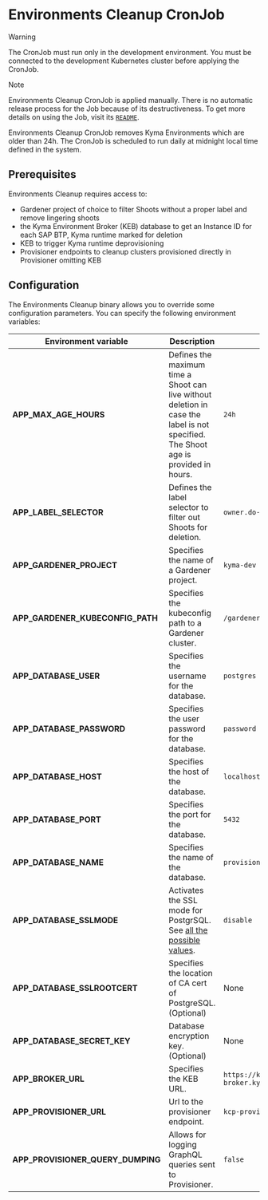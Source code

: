 # Environments Cleanup CronJob

> [!WARNING] 
> The CronJob must run only in the development environment. You must be connected to the development Kubernetes cluster before applying the CronJob.

> [!NOTE] 
> Environments Cleanup CronJob is applied manually. There is no automatic release process for the Job because of its destructiveness. To get more details on using the Job, visit its [`README`](../../utils/kyma-environments-cleanup-job/README.md). 

Environments Cleanup CronJob removes Kyma Environments which are older than 24h. The CronJob is scheduled to run daily at midnight local time defined in the system.

## Prerequisites

Environments Cleanup requires access to:
- Gardener project of choice to filter Shoots without a proper label and remove lingering shoots
- the Kyma Environment Broker (KEB) database to get an Instance ID for each SAP BTP, Kyma runtime marked for deletion
- KEB to trigger Kyma runtime deprovisioning
- Provisioner endpoints to cleanup clusters provisioned directly in Provisioner omitting KEB

## Configuration

The Environments Cleanup binary allows you to override some configuration parameters. You can specify the following environment variables:

| Environment variable | Description | Default value |
|---|---|---|
| **APP_MAX_AGE_HOURS** | Defines the maximum time a Shoot can live without deletion in case the label is not specified. The Shoot age is provided in hours. | `24h` |
| **APP_LABEL_SELECTOR** | Defines the label selector to filter out Shoots for deletion. | `owner.do-not-delete!=true` |
| **APP_GARDENER_PROJECT** | Specifies the name of a Gardener project. | `kyma-dev` |
| **APP_GARDENER_KUBECONFIG_PATH**  | Specifies the kubeconfig path to a Gardener cluster.  | `/gardener/kubeconfig/kubeconfig`  |
| **APP_DATABASE_USER** | Specifies the username for the database. | `postgres` |
| **APP_DATABASE_PASSWORD** | Specifies the user password for the database. | `password` |
| **APP_DATABASE_HOST** | Specifies the host of the database. | `localhost` |
| **APP_DATABASE_PORT** | Specifies the port for the database. | `5432` |
| **APP_DATABASE_NAME** | Specifies the name of the database. | `provisioner` |
| **APP_DATABASE_SSLMODE** | Activates the SSL mode for PostgrSQL. See [all the possible values](https://www.postgresql.org/docs/9.1/libpq-ssl.html).  | `disable`|
| **APP_DATABASE_SSLROOTCERT** | Specifies the location of CA cert of PostgreSQL. (Optional)  | None |
| **APP_DATABASE_SECRET_KEY** | Database encryption key. (Optional) | None |
| **APP_BROKER_URL**  | Specifies the KEB URL. | `https://kyma-env-broker.kyma.local` |
| **APP_PROVISIONER_URL** | Url to the provisioner endpoint. | `kcp-provisioner:3000` | 
| **APP_PROVISIONER_QUERY_DUMPING** | Allows for logging GraphQL queries sent to Provisioner. | `false` |
